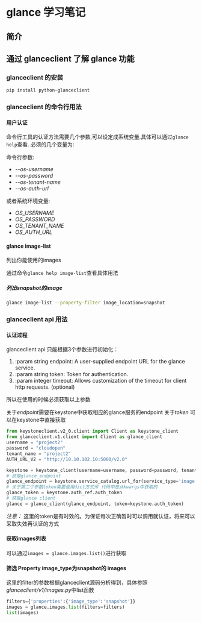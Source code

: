 # glance 学习笔记

## 简介

## 通过 glanceclient 了解 glance 功能

### glanceclient 的安装

```bash
pip install python-glanceclient
```

### glanceclient 的命令行用法

#### 用户认证

命令行工具的认证方法需要几个参数,可以设定成系统变量.具体可以通过```glance help```查看.
必须的几个变量为:

命令行参数:

* *--os-username* 
* *--os-password*
* *--os-tenant-name*
* *--os-auth-url*

或者系统环境变量:

* *OS_USERNAME*
* *OS_PASSWORD*
* *OS_TENANT_NAME*
* *OS_AUTH_URL*

#### glance image-list

列出你能使用的images

通过命令```glance help image-list```查看具体用法

##### 列出snapshot的image

```bash
glance image-list --property-filter image_location=snapshot
```

### glanceclient api 用法

#### 认证过程 

glanceclient api 只能根据3个参数进行初始化：

1. :param string endpoint: A user-supplied endpoint URL for the glance service.
2. :param string token: Token for authentication.
3. :param integer timeout: Allows customization of the timeout for client http requests. (optional)

所以在使用的时候必须获取以上参数

关于*endpoint*需要在keystone中获取相应的glance服务的endpoint
关于*token* 可以在keystone中直接获取

```python
from keystoneclient.v2_0.client import Client as keystone_client
from glanceclient.v1.client import Client as glance_client
username = "project2"
password = "cloudopen"
tenant_name = "project2"
AUTH_URL_V2 = "http://10.10.102.10:5000/v2.0"

keystone = keystone_client(username=username, password=password, tenant_name=tenant_name, auth_url=AUTH_URL_V2)
# 获取glance_endpoint
glance_endpoint = keystone.service_catalog.url_for(service_type='image')
# 关于第二个参数token需要使用dict方式传 代码中是从kwargs中获取的
glance_token = keystone.auth_ref.auth_token
# 获取glance client 
glance = glance_client(glance_endpoint, token=keystone.auth_token)
```

*注意：* 这里的token是有时效的。为保证每次正确暂时可以调用就认证，将来可以采取失效再认证的方式

#### 获取images列表

可以通过```images = glance.images.list()```进行获取

#### 筛选 Property image_type为snapshot的 images

这里的filter的参数根据glanceclient源码分析得到，具体参照*glanceclient/v1/images.py*中list函数

```python
filters={'properties':{'image_type':'snapshot'}}
images = glance.images.list(filters=filters)
list(images)
```